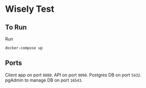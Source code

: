 # Wisely Test

## To Run

Run
```
docker-compose up
```

## Ports

Client app on port `8080`.
API on port `9090`.
Postgres DB on port `5432`.
pgAdmin to manage DB on port `16543`.